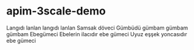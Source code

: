 # apim-3scale-demo
Langıdı lanlan langıdı lanlan Samsak döveci Gümbüdü gümbam gümbam gümbam Ebegümeci Ebelerin ilacıdır ebe gümeci Uyuz eşşek yoncasıdır ebe gümeci 
